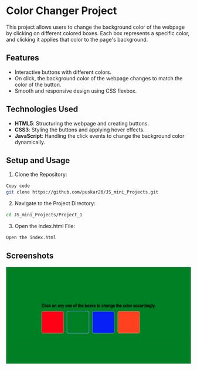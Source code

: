 # Color Changer Project

This project allows users to change the background color of the webpage by clicking on different colored boxes. Each box represents a specific color, and clicking it applies that color to the page's background.

## Features

- Interactive buttons with different colors.
- On click, the background color of the webpage changes to match the color of the button.
- Smooth and responsive design using CSS flexbox.

## Technologies Used

- **HTML5**: Structuring the webpage and creating buttons.
- **CSS3**: Styling the buttons and applying hover effects.
- **JavaScript**: Handling the click events to change the background color dynamically.

## Setup and Usage

1. Clone the Repository:

```bash
Copy code
git clone https://github.com/puskar26/JS_mini_Projects.git
```

2. Navigate to the Project Directory:

```bash
cd JS_mini_Projects/Project_1
```

3. Open the index.html File:

```bash
Open the index.html
```

## Screenshots

![Digital Clock Preview](Screen%20Shot%202024-10-10%20at%208.12.47%20AM.png)
